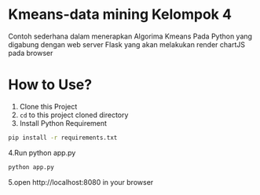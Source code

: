 # Kmeans-data mining Kelompok 4
Contoh sederhana dalam menerapkan Algorima Kmeans Pada Python yang digabung dengan web server Flask yang akan melakukan render chartJS pada browser

# How to Use?
1. Clone this Project
2. `cd` to this project cloned directory
3. Install Python Requirement
```bash
pip install -r requirements.txt
```
4.Run python app.py
```bash
python app.py
```
5.open http://localhost:8080 in your browser
